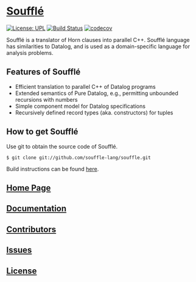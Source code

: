 
# [Soufflé](https://souffle-lang.github.io)

[![License: UPL](https://img.shields.io/badge/License-UPL--1.0-blue.svg)](https://github.com/souffle-lang/souffle/blob/master/LICENSE)
[![Build Status](https://travis-ci.org/souffle-lang/souffle.svg?branch=master)](https://travis-ci.org/souffle-lang/souffle)
[![codecov](https://codecov.io/gh/souffle-lang/souffle/branch/master/graph/badge.svg)](https://codecov.io/gh/souffle-lang/souffle)


Soufflé is a translator of Horn clauses into parallel C++. Soufflé language has similarities to Datalog, and is used as a domain-specific language for analysis problems. 

## Features of Soufflé

*   Efficient translation to parallel C++ of Datalog programs
*   Extended semantics of Pure Datalog, e.g., permitting unbounded recursions with numbers 
*   Simple component model for Datalog specifications 
*   Recursively defined record types (aka. constructors) for tuples 

## How to get Soufflé
 
Use git to obtain the source code of Soufflé. 

    $ git clone git://github.com/souffle-lang/souffle.git
    
Build instructions can be found [here](https://souffle-lang.github.io/build).

## [Home Page](https://souffle-lang.github.io)

## [Documentation](https://souffle-lang.github.io/docs.html)

## [Contributors](https://souffle-lang.github.io/contributors)

## [Issues](https://github.com/souffle-lang/souffle/issues)

## [License](https://github.com/souffle-lang/souffle/blob/master/licenses/SOUFFLE-UPL.txt)
